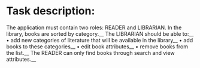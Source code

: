 # Task description:
The application must contain two roles: READER and LIBRARIAN. In the library, books are sorted by category.__
The LIBRARIAN should be able to:__ 
• add new categories of literature that will be available in the library__
• add books to these categories__ 
• edit book attributes__ 
• remove books from the list.__ 
The READER can only find books through search and view attributes.__
